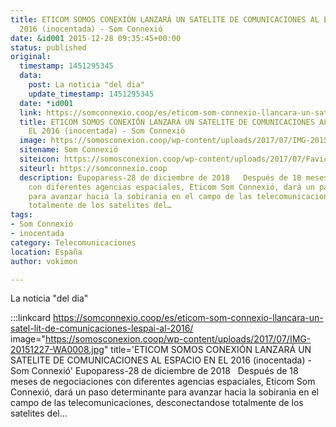 ```yaml
---
title: ETICOM SOMOS CONEXIÓN LANZARÁ UN SATELITE DE COMUNICACIONES AL ESPACIO EN EL
  2016 (inocentada) - Som Connexió
date: &id001 2015-12-28 09:35:45+00:00
status: published
original:
  timestamp: 1451295345
  data:
    post: La noticia "del dia"
    update_timestamp: 1451295345
  date: *id001
  link: https://somconnexio.coop/es/eticom-som-connexio-llancara-un-satel-lit-de-comunicaciones-lespai-al-2016/
  title: ETICOM SOMOS CONEXIÓN LANZARÁ UN SATELITE DE COMUNICACIONES AL ESPACIO EN
    EL 2016 (inocentada) - Som Connexió
  image: https://somosconexion.coop/wp-content/uploads/2017/07/IMG-20151227-WA0008.jpg
  sitename: Som Connexió
  siteicon: https://somosconexion.coop/wp-content/uploads/2017/07/Favicon.png
  siteurl: https://somconnexio.coop
  description: Eupoparess-28 de diciembre de 2018   Después de 18 meses de negociaciones
    con diferentes agencias espaciales, Eticom Som Connexió, dará un paso determinante
    para avanzar hacia la sobirania en el campo de las telecomunicaciones, desconectandose
    totalmente de los satelites del…
tags:
- Som Connexió
- inocentada
category: Telecomunicaciones
location: España
author: vokimon

---
```

La noticia "del dia"

:::linkcard https://somconnexio.coop/es/eticom-som-connexio-llancara-un-satel-lit-de-comunicaciones-lespai-al-2016/ image="https://somosconexion.coop/wp-content/uploads/2017/07/IMG-20151227-WA0008.jpg" title='ETICOM SOMOS CONEXIÓN LANZARÁ UN SATELITE DE COMUNICACIONES AL ESPACIO EN EL 2016 (inocentada) - Som Connexió'
    Eupoparess-28 de diciembre de 2018   Después de 18 meses de negociaciones con diferentes agencias espaciales, Eticom Som Connexió, dará un paso determinante para avanzar hacia la sobirania en el campo de las telecomunicaciones, desconectandose totalmente de los satelites del…

